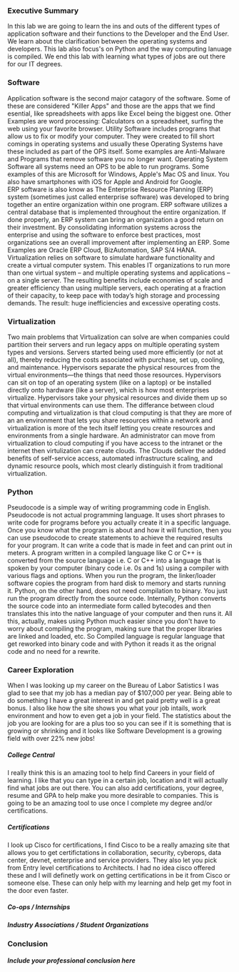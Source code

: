 ### Executive Summary
 In this lab we are going to learn the ins and outs of the different types of application software and their functions to the Developer and the End User. We learn about the clarification between the operating systems and developers. This lab also focus's on Python and the way computing lanuage is compiled. We end this lab with learning what types of jobs are out there for our IT degrees.

### Software
  Application software is the second major catagory of the software. Some of these are considered "Killer Apps" and those are the apps that we find esential, like spreadsheets with apps like Excel being the biggest one. Other Examples are word processing: Calculators on a spreadsheet, surfing the web using your favorite browser. 
  Utility Software includes programs that allow us to fix or modify your computer. They were created to fill short comings in operating systems and usually these Operating Systems have these included as part of the OPS itself. Some examples are Anti-Malware and Programs that remove software you no longer want.
  Operating System Software all systems need an OPS to be able to run programs. Some examples of this are Microsoft for Windows, Apple's Mac OS and linux. You also have smartphones with iOS for Apple and Android for Google.  
  ERP software is also know as The Enterprise Resource Planning (ERP) system (sometimes just called enterprise software) was developed to bring together an entire organization within one program. ERP software utilizes a central database that is implemented throughout the entire organization. If done properly, an ERP system can bring an organization a good return on their investment. By consolidating information systems across the enterprise and using the software to enforce best practices, most organizations see an overall improvement after implementing an ERP. Some Examples are Oracle ERP Cloud, BizAutomation, SAP S/4 HANA.
  Virtualization relies on software to simulate hardware functionality and create a virtual computer system. This enables IT organizations to run more than one virtual system – and multiple operating systems and applications – on a single server. The resulting benefits include economies of scale and greater efficiency than using multiple servers, each operating at a fraction of their capacity, to keep pace with today’s high storage and processing demands. The result: huge inefficiencies and excessive operating costs.
### Virtualization
  Two main problems that Virtualization can solve are when companies could partition their servers and run legacy apps on multiple operating system types and versions. Servers started being used more efficiently (or not at all), thereby reducing the costs associated with purchase, set up, cooling, and maintenance. 
  Hypervisors separate the physical resources from the virtual environments—the things that need those resources. Hypervisors can sit on top of an operating system (like on a laptop) or be installed directly onto hardware (like a server), which is how most enterprises virtualize. Hypervisors take your physical resources and divide them up so that virtual environments can use them. The differance between cloud computing and virtualization is that cloud computing is that they are more of an an environment that lets you share resources within a network and virtualization is more of the tech itself letting you create resources and environments from a single hardware. An administrator can move from virtualization to cloud computing if you have access to the intranet or the internet then virtulization can create clouds. The Clouds deliver the added benefits of self-service access, automated infrastructure scaling, and dynamic resource pools, which most clearly distinguish it from traditional virtualization.
### Python
 Pseudocode is a simple way of writing programming code in English. Pseudocode is not actual programming language. It uses short phrases to write code for programs before you actually create it in a specific language. Once you know what the program is about and how it will function, then you can use pseudocode to create statements to achieve the required results for your program. It can write a code that is made in feet and can print out in meters.
 A program written in a compiled language like C or C++ is converted from the source language i.e. C or C++ into a language that is spoken by your computer (binary code i.e. 0s and 1s) using a compiler with various flags and options. When you run the program, the linker/loader software copies the program from hard disk to memory and starts running it.
Python, on the other hand, does not need compilation to binary. You just run the program directly from the source code. Internally, Python converts the source code into an intermediate form called bytecodes and then translates this into the native language of your computer and then runs it. All this, actually, makes using Python much easier since you don't have to worry about compiling the program, making sure that the proper libraries are linked and loaded, etc. So Compiled language is regular language that get reworked into binary code and with Python it reads it as the orignal code and no need for a rewrite.
### Career Exploration
 When I was looking up my career on the Bureau of Labor Satistics I was glad to see that my job has a median pay of $107,000 per year. Being able to do something I have a great interest in and get paid pretty well is a great bonus. I also like how the site shows you what your job intails, work environment and how to even get a job in your field. The statistics about the job you are looking for are a plus too so you can see if it is something that is growing or shrinking and it looks like Software Development is a growing field with over 22% new jobs!
##### College Central
 I really think this is an amazing tool to help find Careers in your field of learning. I like that you can type in a certain job, location and it will actually find what jobs are out there. You can also add certifications, your degree, resume and GPA to help make you more desirable to companies. This is going to be an amazing tool to use once I complete my degree and/or certifications.
##### Certifications
 I look up Cisco for certifications, I find Cisco to be a really amazing site that allows you to get certifictations in collaboration, security, cyberops, data center, devnet, enterprise and service providers. They also let you pick from Entry level certifications to Architects. I had no idea cisco offered these and I will definetly work on getting certifications in be it from Cisco or someone else. These can only help with my learning and help get my foot in the door even faster.
##### Co-ops / Internships
##### Industry Associations / Student Organizations
### Conclusion
##### Include your professional conclusion here
